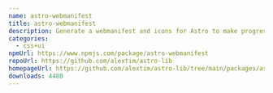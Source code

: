 ```yaml
---
name: astro-webmanifest
title: astro-webmanifest
description: Generate a webmanifest and icons for Astro to make progressive web apps
categories:
  - css+ui
npmUrl: https://www.npmjs.com/package/astro-webmanifest
repoUrl: https://github.com/alextim/astro-lib
homepageUrl: https://github.com/alextim/astro-lib/tree/main/packages/astro-webmanifest#readme
downloads: 4480
---
```

